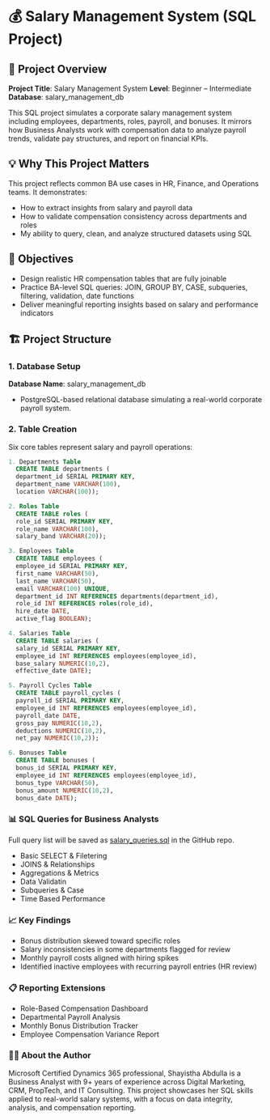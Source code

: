 # 💰 Salary Management System (SQL Project)

## 📌 Project Overview
**Project Title**: Salary Management System
**Level**: Beginner – Intermediate
**Database**: salary_management_db

This SQL project simulates a corporate salary management system including employees, departments, roles, payroll, and bonuses. It mirrors how Business Analysts work with compensation data to analyze payroll trends, validate pay structures, and report on financial KPIs.

## 💡 Why This Project Matters
This project reflects common BA use cases in HR, Finance, and Operations teams. It demonstrates:
- How to extract insights from salary and payroll data
- How to validate compensation consistency across departments and roles
- My ability to query, clean, and analyze structured datasets using SQL

## 🎯 Objectives
- Design realistic HR compensation tables that are fully joinable
- Practice BA-level SQL queries: JOIN, GROUP BY, CASE, subqueries, filtering, validation, date functions
- Deliver meaningful reporting insights based on salary and performance indicators

## 🏗️ Project Structure
### 1. Database Setup
**Database Name**: salary_management_db
- PostgreSQL-based relational database simulating a real-world corporate payroll system.

### 2. Table Creation
Six core tables represent salary and payroll operations:

```sql
1. Departments Table
  CREATE TABLE departments (
  department_id SERIAL PRIMARY KEY,
  department_name VARCHAR(100),
  location VARCHAR(100));

2. Roles Table
  CREATE TABLE roles (
  role_id SERIAL PRIMARY KEY,
  role_name VARCHAR(100),
  salary_band VARCHAR(20));

3. Employees Table
  CREATE TABLE employees (
  employee_id SERIAL PRIMARY KEY,
  first_name VARCHAR(50),
  last_name VARCHAR(50),
  email VARCHAR(100) UNIQUE,
  department_id INT REFERENCES departments(department_id),
  role_id INT REFERENCES roles(role_id),
  hire_date DATE,
  active_flag BOOLEAN);

4. Salaries Table
  CREATE TABLE salaries (
  salary_id SERIAL PRIMARY KEY,
  employee_id INT REFERENCES employees(employee_id),
  base_salary NUMERIC(10,2),
  effective_date DATE);

5. Payroll Cycles Table
  CREATE TABLE payroll_cycles (
  payroll_id SERIAL PRIMARY KEY,
  employee_id INT REFERENCES employees(employee_id),
  payroll_date DATE,
  gross_pay NUMERIC(10,2),
  deductions NUMERIC(10,2),
  net_pay NUMERIC(10,2));

6. Bonuses Table
  CREATE TABLE bonuses (
  bonus_id SERIAL PRIMARY KEY,
  employee_id INT REFERENCES employees(employee_id),
  bonus_type VARCHAR(50),
  bonus_amount NUMERIC(10,2),
  bonus_date DATE);
```

### 📊 SQL Queries for Business Analysts
Full query list will be saved as [salary_queries.sql](https://github.com/shayisthaabdulla/Salary_Managament_System-SQL-Project-/blob/main/salary_management_queries.sql) in the GitHub repo.
- Basic SELECT & Filetering
- JOINS & Relationships
- Aggregations & Metrics
- Data Validatin
- Subqueries & Case
- Time Based Performance

### 📈 Key Findings
- Bonus distribution skewed toward specific roles
- Salary inconsistencies in some departments flagged for review
- Monthly payroll costs aligned with hiring spikes
- Identified inactive employees with recurring payroll entries (HR review)

### 📋 Reporting Extensions
- Role-Based Compensation Dashboard
- Departmental Payroll Analysis
- Monthly Bonus Distribution Tracker
- Employee Compensation Variance Report

### 👩‍💼 About the Author
Microsoft Certified Dynamics 365 professional, Shayistha Abdulla is a Business Analyst with 9+ years of experience across Digital Marketing, CRM, PropTech, and IT Consulting. This project showcases her SQL skills applied to real-world salary systems, with a focus on data integrity, analysis, and compensation reporting.


